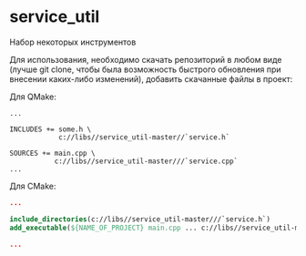 # service_util
Набор некоторых инструментов

Для использования, необходимо скачать репозиторий в любом виде (лучше git clone, чтобы была возможность быстрого обновления при внесении каких-либо изменений),
добавить скачанные файлы в проект:

Для QMake:
```qmake 
...

INCLUDES += some.h \
            c://libs//service_util-master//`service.h`
            
SOURCES += main.cpp \
           c://libs//service_util-master///`service.cpp`
...
```
Для CMake:
```cmake
...

include_directories(c://libs//service_util-master///`service.h`)
add_executable(${NAME_OF_PROJECT} main.cpp ... c://libs//service_util-master//`service.cpp`)

...
```
